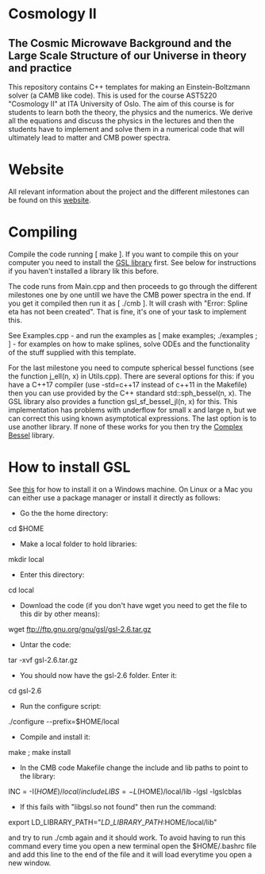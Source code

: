 # Cosmology II
## The Cosmic Microwave Background and the Large Scale Structure of our Universe in theory and practice

This repository contains C++ templates for making an Einstein-Boltzmann solver (a CAMB like code). This is used for the course AST5220 "Cosmology II" at ITA University of Oslo. The aim of this course is for students to learn both the theory, the physics and the numerics. We derive all the equations and discuss the physics in the lectures and then the students have to implement and solve them in a numerical code that will ultimately lead to matter and CMB power spectra.

# Website

All relevant information about the project and the different milestones can be found on this [website](http://folk.uio.no/hansw/AST5220/notes/index.html).

# Compiling

Compile the code running [ make ]. If you want to compile this on your computer you need to install the [GSL library](ftp://ftp.gnu.org/gnu/gsl/) first. See below for instructions if you haven't installed a library lik this before.

The code runs from Main.cpp and then proceeds to go through the different milestones one by one untill we have the CMB power spectra in the end. If you get it compiled then run it as [ ./cmb ]. It will crash with "Error: Spline eta has not been created". That is fine, it's one of your task to implement this. 

See Examples.cpp - and run the examples as [ make examples; ./examples ; ] - for examples on how to make splines, solve ODEs and the functionality of the stuff supplied with this template.

For the last milestone you need to compute spherical bessel functions (see the function j\_ell(n, x) in Utils.cpp). There are several options for this: if you have a C++17 compiler (use -std=c++17 instead of c++11 in the Makefile) then you can use provided by the C++ standard std::sph\_bessel(n, x). The GSL library also provides a function gsl\_sf\_bessel\_jl(n, x) for this. This implementation has problems with underflow for small x and large n, but we can correct this using known asymptotical expressions. The last option is to use another library. If none of these works for you then try the [Complex Bessel](https://github.com/joeydumont/complex_bessel) library.

# How to install GSL

See [this](https://solarianprogrammer.com/) for how to install it on a Windows machine. On Linux or a Mac you can either use a package manager or install it directly as follows:

- Go the the home directory:

cd $HOME

- Make a local folder to hold libraries:

mkdir local

- Enter this directory:

cd local

- Download the code (if you don't have wget you need to get the file to this dir by other means):

wget ftp://ftp.gnu.org/gnu/gsl/gsl-2.6.tar.gz

- Untar the code:

tar -xvf gsl-2.6.tar.gz

- You should now have the gsl-2.6 folder. Enter it:

cd gsl-2.6

- Run the configure script:

./configure --prefix=$HOME/local

- Compile and install it:

make ; make install

- In the CMB code Makefile change the include and lib paths to point to the library:

INC  = -I$(HOME)/local/include
LIBS = -L$(HOME)/local/lib -lgsl -lgslcblas

- If this fails with "libgsl.so not found" then run the command:

export LD\_LIBRARY\_PATH="$LD\_LIBRARY\_PATH:$HOME/local/lib"

and try to run ./cmb again and it should work. To avoid having
to run this command every time you open a new terminal open
the $HOME/.bashrc file and add this line to the end of the file
and it will load everytime you open a new window.

